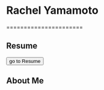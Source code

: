 # Rachel Yamamoto
======================

## Resume

<form action="https://reysachi.github.io/jekyll-resume/">
    <input type="submit" value="go to Resume" />
</form>

## About Me
